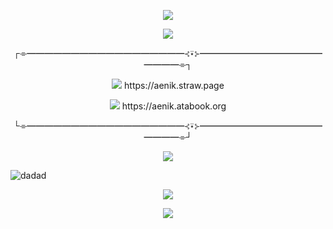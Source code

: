  <p align="center">
<img src="https://64.media.tumblr.com/60574c261624b157a203e9edb555ded9/3c8c095e0bb4eb83-fd/s1280x1920/91bae7b5e7e1082a868875f9da4cefed29826625.pnj">

<p align="center">
<img src="https://gifcity.carrd.co/assets/images/gallery12/3e9c6395.gif?v=26dffab5">

 


<p align="center">
┌⌯━━━━━━━━━━━━━━━━━━⊰⍣⊱━━━━━━━━━━━━━━━━━━⌯┐
<p align="center">
<img src="https://pixelsafari.neocities.org/favicon/horror/skull6.gif"> https://aenik.straw.page
 <p align="center">
<img src="https://pixelsafari.neocities.org/favicon/horror/skull6.gif"> https://aenik.atabook.org


  
 <p align="center">
└⌯━━━━━━━━━━━━━━━━━━⊰⍣⊱━━━━━━━━━━━━━━━━━━⌯┘

<p align="center">
<img src="https://gifcity.carrd.co/assets/images/gallery12/3e9c6395.gif?v=26dffab5">





<p align="center">

![dadad](https://github.com/user-attachments/assets/ebf509bb-81db-4a8f-864e-34bb74dc5081)




  
<p align="center">
<img src="https://gifcity.carrd.co/assets/images/gallery12/3e9c6395.gif?v=26dffab5">


<p align="center">


<p align="center">


    
<p align="center">
<img src="https://64.media.tumblr.com/60574c261624b157a203e9edb555ded9/3c8c095e0bb4eb83-fd/s1280x1920/91bae7b5e7e1082a868875f9da4cefed29826625.pnj">
